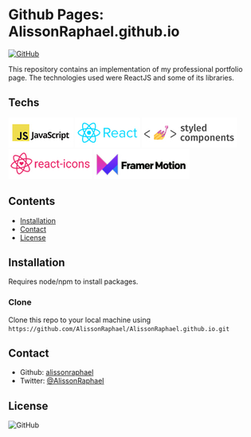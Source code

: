 # Github Pages: AlissonRaphael.github.io

[![GitHub](https://img.shields.io/github/license/AlissonRaphael/AlissonRaphael.github.io)](https://github.com/AlissonRaphael/AlissonRaphael.github.io/blob/main/LICENSE)

This repository contains an implementation of my professional portfolio page. The technologies used were ReactJS and some of its libraries.

## Techs
![](https://github.com/AlissonRaphael/AlissonRaphael.github.io/blob/main/.github/readme-javascript-logo.jpg)
![](https://github.com/AlissonRaphael/AlissonRaphael.github.io/blob/main/.github/readme_react.jpg)
![](https://github.com/AlissonRaphael/AlissonRaphael.github.io/blob/main/.github/readme_styled_components.jpg)
![](https://github.com/AlissonRaphael/AlissonRaphael.github.io/blob/main/.github/readme_react_icons.jpg)
![](https://github.com/AlissonRaphael/AlissonRaphael.github.io/blob/main/.github/readme_framer_motion.jpg)

## Contents
- [Installation](#installation)
- [Contact](#contact)
- [License](#license)

## Installation
Requires node/npm to install packages.

### Clone

Clone this repo to your local machine using `https://github.com/AlissonRaphael/AlissonRaphael.github.io.git`

## Contact
- Github: [alissonraphael](https://gist.github.com/AlissonRaphael)
- Twitter: [@AlissonRaphaeI](@AlissonRaphaeI)

## License

![GitHub](https://img.shields.io/github/license/AlissonRaphael/statistics_for_data_science_and_machine_learning)
